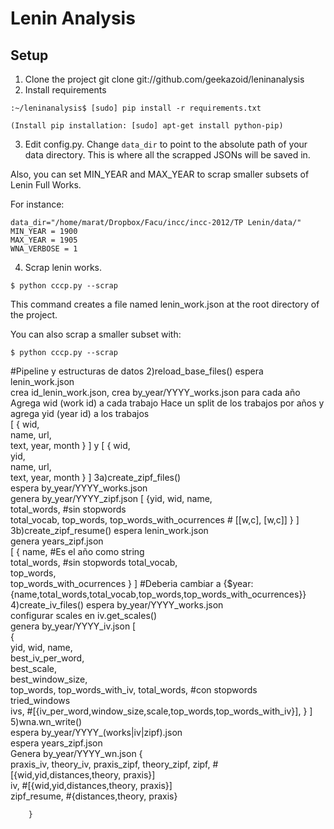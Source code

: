 # Lenin Analysis

## Setup

1. Clone the project
git clone git://github.com/geekazoid/leninanalysis
2. Install requirements

```
:~/leninanalysis$ [sudo] pip install -r requirements.txt

(Install pip installation: [sudo] apt-get install python-pip)
```
3. Edit config.py. Change `data_dir` to point to the absolute path of your data directory. This is where all the scrapped JSONs will be saved in.

Also, you can set MIN_YEAR and MAX_YEAR to scrap smaller subsets of Lenin Full Works. 

For instance:

```
data_dir="/home/marat/Dropbox/Facu/incc/incc-2012/TP Lenin/data/"
MIN_YEAR = 1900
MAX_YEAR = 1905
WNA_VERBOSE = 1
``` 
4. Scrap lenin works.

```
$ python cccp.py --scrap
``` 
This command creates a file named lenin_work.json at the root directory of the project.

You can also scrap a smaller subset with:
```
$ python cccp.py --scrap
``` 


#Pipeline y estructuras de datos
2)reload_base_files() 
    espera lenin_work.json  
    crea id_lenin_work.json, crea by_year/YYYY_works.json para cada año 
    Agrega wid (work id) a cada trabajo 
    Hace un split de los trabajos por años y agrega yid (year id) a los trabajos  
        [ 
            { 
                wid,  
                name, 
                url,  
                text, 
                year, 
                month 
            } 
        ] 
        y 
        [ 
            { 
                wid,  
                yid,  
                name, 
                url,  
                text, 
                year, 
                month 
            } 
        ] 
3a)create_zipf_files()  
    espera by_year/YYYY_works.json  
    genera by_year/YYYY_zipf.json 
        [ 
            {yid, 
             wid, 
             name,  
             total_words,   #sin stopwords  
             total_vocab, 
             top_words, 
             top_words_with_ocurrences # [[w,c], [w,c]] 
            } 
        ]    
3b)create_zipf_resume() 
    espera lenin_work.json  
    genera years_zipf.json  
        [ 
            { 
                name,     #Es el año como string  
                total_words, #sin stopwords 
                total_vocab,  
                top_words,  
                top_words_with_ocurrences 
            } 
        ] 
    #Deberia cambiar a {$year: {name,total_words,total_vocab,top_words,top_words_with_ocurrences}}  
4)create_iv_files() 
    espera by_year/YYYY_works.json  
    configurar scales en iv.get_scales()  
    genera by_year/YYYY_iv.json 
     [  
        {    
         yid, 
         wid, 
         name,  
         best_iv_per_word,  
         best_scale,  
         best_window_size,  
         top_words, 
         top_words_with_iv, 
         total_words, #con stopwords  
         tried_windows  
         ivs, #[{iv_per_word,window_size,scale,top_words,top_words_with_iv}], 
        } 
 ]  
5)wna.wn_write()  
        espera by_year/YYYY_(works|iv|zipf).json  
        espera years_zipf.json  
        Genera by_year/YYYY_wn.json 
        {    
         praxis_iv, 
         theory_iv, 
         praxis_zipf, 
         theory_zipf, 
         zipf, #[{wid,yid,distances,theory, praxis}]  
         iv, #[{wid,yid,distances,theory, praxis}]  
         zipf_resume, #{distances,theory, praxis} 
          
        } 
